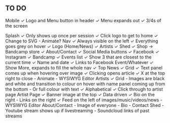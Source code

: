 TO DO
-----

Mobile
	✓ Logo and Menu button in header
	✓ Menu expands out
	✓ 3/4s of the screen

Splash
	✓ Only shows up once per session
	✓ Click logo to get to home
	✓ Change to SVG
	- Animate?
Nav
	✓ Always visible on the left
	✓ Everything goes grey on hover
	✓ Logo (Home/News)
	✓ Artists
	✓ Shed
	✓ Shop -> Bandcamp store
	✓ About/Contact
	✓ Social Media buttons
		✓ Facebook
		✓ Instagram
		✓ Bandcamp
	✓ Events list
		✓ Show 3 that are closest to the current time
		✓ Name and date
		✓ Links to Facebook Event/Whatever
		✓ Show More, expands to fill the whole nav
	✓ Top
News
	✓ Grid
	✓ Text panel comes up when hovering over image
	✓ Clicking opens article
		✓ X at the top right to close
		- Animate
	- WYSIWYG Editor
Artists
	✓ Grid
	- Images are black and white and transition to colour on hover with name panel coming up from the bottom
	- Or full colour with text
	✓ Alphabetical
	✓ Click through to artist page
Artist Page
	✓ Banner image at the top
	✓ Data driven
	✓ Bio on the right
	- Links on the right
	✓ Feed on the left of images/music/videos/news
	- WYSIWYG Editor
About/Contact
	- Image of everyone
	- Bio
	- Contact
Shed
	- Youtube stream shows up if livestreaming
	- Soundcloud links of past streams